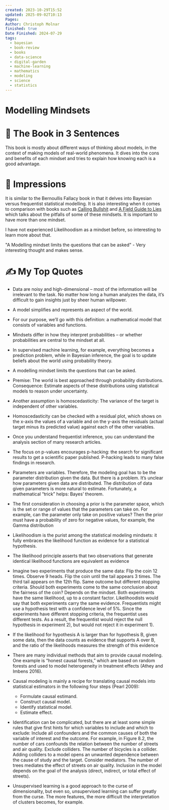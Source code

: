 ```yaml
---
created: 2023-10-29T15:52
updated: 2025-09-02T10:13
Pages:
Author: Christoph Molnar
finished: true
Date Finished: 2024-07-29
tags:
  - bayesian
  - book-review
  - books
  - data-science
  - digital-garden
  - machine-learning
  - mathematics
  - modeling
  - science
  - statistics
---
```

# Modelling Mindsets


# 🚀 The Book in 3 Sentences
This book is mostly about different ways of thinking about models, in the context of making models of real-world phenomena. It dives into the cons and benefits of each mindset and tries to explain how knowing each is a good advantage.


# 🎨 Impressions

It is similar to the Bernoullis Fallacy book in that it delves into Bayesian versus frequentist statistical modelling.  It is also interesting when it comes to comparison with books such as [Calling Bullshit](Science/Math/Statistics/Calling%20Bullshit.md) and [A Field Guide to Lies](Science/Math/Statistics/A%20Field%20Guide%20to%20Lies.md) which talks about the pitfalls of some of these mindsets. 
It is important to have more than one mindset. 

I have not experienced Likelihoodism as a mindset before, so interesting to learn more about that. 

"A Modelling mindset limits the questions that can be asked" - Very interesting thought and makes sense. 
# ✍️ My Top  Quotes

- Data are noisy and high-dimensional – most of the information will be irrelevant to the task. No matter how long a human analyzes the data, it’s difficult to gain insights just by sheer human willpower.
 
- A model simplifies and represents an aspect of the world.
 
- For our purpose, we’ll go with this definition: a mathematical model that consists of variables and functions.
 
- Mindsets differ in how they interpret probabilities – or whether probabilities are central to the mindset at all.
 
- In supervised machine learning, for example, everything becomes a prediction problem, while in Bayesian inference, the goal is to update beliefs about the world using probability theory.
 
- A modelling mindset limits the questions that can be asked.
 
- Premise: The world is best approached through probability distributions. Consequence: Estimate aspects of these distributions using statistical models to reason under uncertainty.
 
- Another assumption is homoscedasticity: The variance of the target is independent of other variables.
 
- Homoscedasticity can be checked with a residual plot, which shows on the x-axis the values of a variable and on the y-axis the residuals (actual target minus its predicted value) against each of the other variables.
 
- Once you understand frequentist inference, you can understand the analysis section of many research articles.
 
- The focus on p-values encourages p-hacking: the search for significant results to get a scientific paper published. P-hacking leads to many false findings in research.
 
- Parameters are variables. Therefore, the modeling goal has to be the parameter distribution given the data. But there is a problem. It’s unclear how parameters given data are distributed. The distribution of data given parameters is more natural to estimate. Fortunately, a mathematical “trick” helps: Bayes’ theorem.
 
- The first consideration in choosing a prior is the parameter space, which is the set or range of values that the parameters can take on. For example, can the parameter only take on positive values? Then the prior must have a probability of zero for negative values, for example, the Gamma distribution
 
- Likelihoodism is the purist among the statistical modeling mindsets: it fully embraces the likelihood function as evidence for a statistical hypothesis.
 
- The likelihood principle asserts that two observations that generate identical likelihood functions are equivalent as evidence
 
- Imagine two experiments that produce the same data: Flip the coin 12 times. Observe 9 heads. Flip the coin until the tail appears 3 times. The third tail appears on the 12th flip. Same outcome but different stopping criteria. Should both experiments come to the same conclusion about the fairness of the coin? Depends on the mindset. Both experiments have the same likelihood, up to a constant factor. Likelihoodists would say that both experiments carry the same evidence. Frequentists might use a hypothesis test with a confidence level of 5%. Since the experiments have different stopping criteria, the frequentist uses different tests. As a result, the frequentist would reject the null hypothesis in experiment 2), but would not reject it in experiment 1).
 
- If the likelihood for hypothesis A is larger than for hypothesis B, given some data, then the data counts as evidence that supports A over B, and the ratio of the likelihoods measures the strength of this evidence
 
- There are many individual methods that aim to provide causal modeling. One example is “honest causal forests,” which are based on random forests and used to model heterogeneity in treatment effects (Athey and Imbens 2016).
 
- Causal modeling is mainly a recipe for translating causal models into statistical estimators in the following four steps (Pearl 2009):
	- Formulate causal estimand.
	- Construct causal model.
	- Identify statistical model.
	- Estimate effect.
 
- Identification can be complicated, but there are at least some simple rules that give first hints for which variables to include and which to exclude: Include all confounders and the common causes of both the variable of interest and the outcome. For example, in Figure 8.2, the number of cars confounds the relation between the number of streets and air quality. Exclude colliders. The number of bicycles is a collider. Adding colliders to a model opens an unwanted dependence between the cause of study and the target. Consider mediators. The number of trees mediates the effect of streets on air quality. Inclusion in the model depends on the goal of the analysis (direct, indirect, or total effect of streets).
 
- Unsupervised learning is a good approach to the curse of dimensionality, but even so, unsupervised learning can suffer greatly from the curse. The more features, the more difficult the interpretation of clusters becomes, for example.